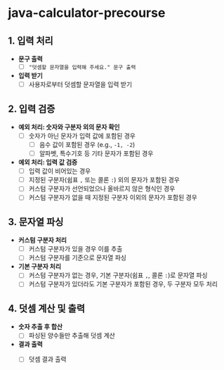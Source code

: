 # java-calculator-precourse


## 1. 입력 처리
- **문구 출력**
  - [ ] `"덧셈할 문자열을 입력해 주세요." 문구 출력`

- **입력 받기**
  - [ ] 사용자로부터 덧셈할 문자열을 입력 받기

## 2. 입력 검증
- **예외 처리: 숫자와 구분자 외의 문자 확인**
  - [ ] 숫자가 아닌 문자가 입력 값에 포함된 경우
    - [ ] 음수 값이 포함된 경우 (e.g., `-1, -2`)
    - [ ] 알파벳, 특수기호 등 기타 문자가 포함된 경우

- **예외 처리: 입력 값 검증**
  - [ ] 입력 값이 비어있는 경우
  - [ ] 지정된 구분자(쉼표 `,` 또는 콜론 `:`) 외의 문자가 포함된 경우
  - [ ] 커스텀 구분자가 선언되었으나 올바르지 않은 형식인 경우
  - [ ] 커스텀 구분자가 없을 때 지정된 구분자 이외의 문자가 포함된 경우

## 3. 문자열 파싱
- **커스텀 구분자 처리**
  - [ ] 커스텀 구분자가 있을 경우 이를 추출
  - [ ] 커스텀 구분자를 기준으로 문자열 파싱

- **기본 구분자 처리**
  - [ ] 커스텀 구분자가 없는 경우, 기본 구분자(쉼표 `,`, 콜론 `:`)로 문자열 파싱
  - [ ] 커스텀 구분자가 있더라도 기본 구분자가 포함된 경우, 두 구분자 모두 처리

## 4. 덧셈 계산 및 출력
- **숫자 추출 후 합산**
  - [ ] 파싱된 양수들만 추출해 덧셈 계산

- **결과 출력**
  - [ ] 덧셈 결과 출력


